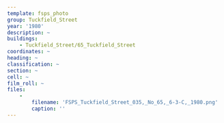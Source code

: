 ```yaml
---
template: fsps_photo
group: Tuckfield_Street
year: '1980'
description: ~
buildings:
    - Tuckfield_Street/65_Tuckfield_Street
coordinates: ~
heading: ~
classification: ~
section: ~
cell: ~
film_roll: ~
files:
    -
        filename: 'FSPS_Tuckfield_Street_035,_No_65,_6-3-C,_1980.png'
        caption: ''
---
```

